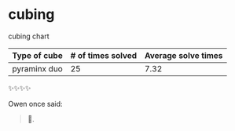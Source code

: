 # cubing
cubing chart

 Type of cube| # of times solved | Average solve times | 
-------------|-------------------|---------------------
pyraminx duo | 25                |     7.32 

:sparkles::sparkles::sparkles::sparkles:



Owen once said:

>:camel:.

